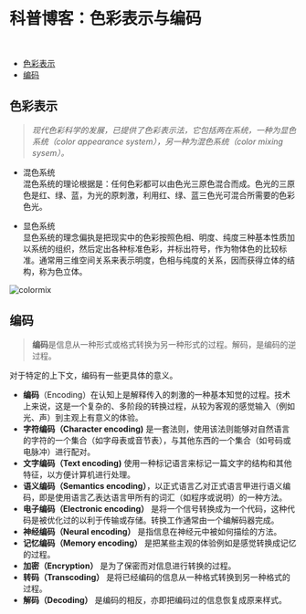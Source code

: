 # 科普博客：色彩表示与编码
<br>

* [色彩表示](#1)
* [编码](#2)

<h2 id="1">色彩表示</h2>

>*现代色彩科学的发展，已提供了色彩表示法，它包括两在系统，一种为显色系统（color appearance system），另一种为混色系统（color mixing sysem）。*
* 混色系统<br>
混色系统的理论根据是：任何色彩都可以由色光三原色混合而成。色光的三原色是红、绿、蓝，为光的原刺激，利用红、绿、蓝三色光可混合所需要的色彩色光。

* 显色系统<br>
显色系统的理念偏执是把现实中的色彩按照色相、明度、纯度三种基本性质加以系统的组织，然后定出各种标准色彩，并标出符号，作为物体色的比较标准。通常用三维空间关系来表示明度，色相与纯度的关系，因而获得立体的结构，称为色立体。<br>

![colormix](http://imgsrc.baidu.com/imgad/pic/item/55e736d12f2eb93830a3813adf628535e4dd6f28.jpg)

<h2 id="2">编码</h2>

> **编码**是信息从一种形式或格式转换为另一种形式的过程。解码，是编码的逆过程。

对于特定的上下文，编码有一些更具体的意义。<br>
* **编码**（Encoding）在认知上是解释传入的刺激的一种基本知觉的过程。技术上来说，这是一个复杂的、多阶段的转换过程，从较为客观的感觉输入（例如光、声）到主观上有意义的体验。
* **字符编码（Character encoding)** 是一套法则，使用该法则能够对自然语言的字符的一个集合（如字母表或音节表），与其他东西的一个集合（如号码或电脉冲）进行配对。
* **文字编码（Text encoding)** 使用一种标记语言来标记一篇文字的结构和其他特征，以方便计算机进行处理。
* **语义编码（Semantics encoding）**，以正式语言乙对正式语言甲进行语义编码，即是使用语言乙表达语言甲所有的词汇（如程序或说明）的一种方法。
* **电子编码（Electronic encoding）** 是将一个信号转换成为一个代码，这种代码是被优化过的以利于传输或存储。转换工作通常由一个编解码器完成。
* **神经编码（Neural encoding）** 是指信息在神经元中被如何描绘的方法。
* **记忆编码（Memory encoding）** 是把某些主观的体验例如是感觉转换成记忆的过程。
* **加密（Encryption）** 是为了保密而对信息进行转换的过程。
* **转码（Transcoding）** 是将已经编码的信息从一种格式转换到另一种格式的过程。
* **解码（Decoding）** 是编码的相反，亦即把编码过的信息恢复成原来样式。